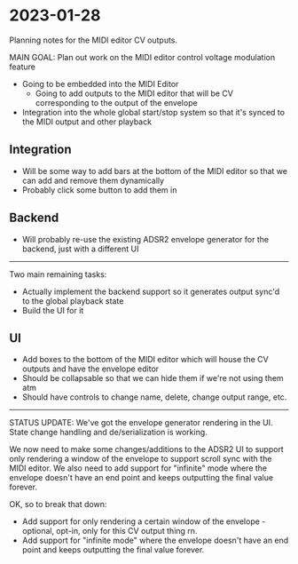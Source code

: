 # 2023-01-28

Planning notes for the MIDI editor CV outputs.

MAIN GOAL: Plan out work on the MIDI editor control voltage modulation feature

 * Going to be embedded into the MIDI Editor
   * Going to add outputs to the MIDI editor that will be CV corresponding to the output of the envelope
 * Integration into the whole global start/stop system so that it's synced to the MIDI output and other playback

## Integration

 * Will be some way to add bars at the bottom of the MIDI editor so that we can add and remove them dynamically
 * Probably click some button to add them in

## Backend

 * Will probably re-use the existing ADSR2 envelope generator for the backend, just with a different UI

---

Two main remaining tasks:

 * Actually implement the backend support so it generates output sync'd to the global playback state
 * Build the UI for it

## UI

 * Add boxes to the bottom of the MIDI editor which will house the CV outputs and have the envelope editor
 * Should be collapsable so that we can hide them if we're not using them atm
 * Should have controls to change name, delete, change output range, etc.

----

STATUS UPDATE: We've got the envelope generator rendering in the UI.  State change handling and de/serialization is working.

We now need to make some changes/additions to the ADSR2 UI to support only rendering a window of the envelope to support scroll sync with the MIDI editor.  We also need to add support for "infinite" mode where the envelope doesn't have an end point and keeps outputting the final value forever.

OK, so to break that down:

 * Add support for only rendering a certain window of the envelope - optional, opt-in, only for this CV output thing rn.
 * Add support for "infinite mode" where the envelope doesn't have an end point and keeps outputting the final value forever.
